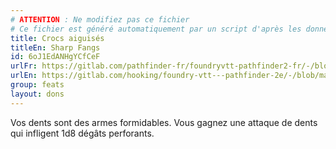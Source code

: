 ```yaml
---
# ATTENTION : Ne modifiez pas ce fichier
# Ce fichier est généré automatiquement par un script d'après les données du module Foundry VTT officiel et de sa traduction
title: Crocs aiguisés
titleEn: Sharp Fangs
id: 6oJ1EdANHgYCfCeF
urlFr: https://gitlab.com/pathfinder-fr/foundryvtt-pathfinder2-fr/-/blob/master/data/feats/6oJ1EdANHgYCfCeF.htm
urlEn: https://gitlab.com/hooking/foundry-vtt---pathfinder-2e/-/blob/master/packs/data/feats.db/sharp-fangs.json
group: feats
layout: dons
---
```

Vos dents sont des armes formidables. Vous gagnez une attaque de dents qui infligent 1d8 dégâts perforants.


